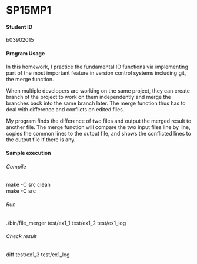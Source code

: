 # SP15MP1
#### Student ID
b03902015
#### Program Usage
In this homework, I practice the fundamental IO functions via implementing part of the most important feature in version control systems including git, the merge function.

When multiple developers are working on the same project, they can create branch of the project to work on them independently and merge the branches back into the same branch later. The merge function thus has to deal with difference and conflicts on edited files.

My program finds the difference of two files and output the merged result to another file. The merge function will compare the two input files line by line, copies the common lines to the output file, and shows the conflicted lines to the output file if there is any.
#### Sample execution
###### Compile  
make -C src clean  
make -C src
###### Run  
./bin/file_merger test/ex1_1 test/ex1_2 test/ex1_log  
###### Check result  
diff test/ex1_3 test/ex1_log
